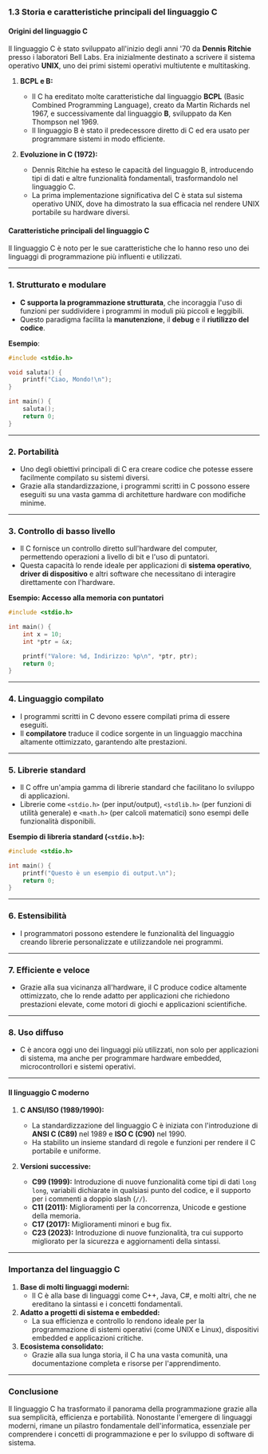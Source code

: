 ### **1.3 Storia e caratteristiche principali del linguaggio C**

#### **Origini del linguaggio C**
Il linguaggio C è stato sviluppato all'inizio degli anni '70 da **Dennis Ritchie** presso i laboratori Bell Labs. Era inizialmente destinato a scrivere il sistema operativo **UNIX**, uno dei primi sistemi operativi multiutente e multitasking.

1. **BCPL e B:**  
   - Il C ha ereditato molte caratteristiche dal linguaggio **BCPL** (Basic Combined Programming Language), creato da Martin Richards nel 1967, e successivamente dal linguaggio **B**, sviluppato da Ken Thompson nel 1969.
   - Il linguaggio B è stato il predecessore diretto di C ed era usato per programmare sistemi in modo efficiente.

2. **Evoluzione in C (1972):**
   - Dennis Ritchie ha esteso le capacità del linguaggio B, introducendo tipi di dati e altre funzionalità fondamentali, trasformandolo nel linguaggio C.
   - La prima implementazione significativa del C è stata sul sistema operativo UNIX, dove ha dimostrato la sua efficacia nel rendere UNIX portabile su hardware diversi.

#### **Caratteristiche principali del linguaggio C**
Il linguaggio C è noto per le sue caratteristiche che lo hanno reso uno dei linguaggi di programmazione più influenti e utilizzati.

---

### **1. Strutturato e modulare**
- **C supporta la programmazione strutturata**, che incoraggia l'uso di funzioni per suddividere i programmi in moduli più piccoli e leggibili.
- Questo paradigma facilita la **manutenzione**, il **debug** e il **riutilizzo del codice**.

**Esempio**:
```c
#include <stdio.h>

void saluta() {
    printf("Ciao, Mondo!\n");
}

int main() {
    saluta();
    return 0;
}
```

---

### **2. Portabilità**
- Uno degli obiettivi principali di C era creare codice che potesse essere facilmente compilato su sistemi diversi.
- Grazie alla standardizzazione, i programmi scritti in C possono essere eseguiti su una vasta gamma di architetture hardware con modifiche minime.

---

### **3. Controllo di basso livello**
- Il C fornisce un controllo diretto sull'hardware del computer, permettendo operazioni a livello di bit e l'uso di puntatori.
- Questa capacità lo rende ideale per applicazioni di **sistema operativo**, **driver di dispositivo** e altri software che necessitano di interagire direttamente con l'hardware.

**Esempio: Accesso alla memoria con puntatori**
```c
#include <stdio.h>

int main() {
    int x = 10;
    int *ptr = &x;

    printf("Valore: %d, Indirizzo: %p\n", *ptr, ptr);
    return 0;
}
```

---

### **4. Linguaggio compilato**
- I programmi scritti in C devono essere compilati prima di essere eseguiti.
- Il **compilatore** traduce il codice sorgente in un linguaggio macchina altamente ottimizzato, garantendo alte prestazioni.

---

### **5. Librerie standard**
- Il C offre un'ampia gamma di librerie standard che facilitano lo sviluppo di applicazioni.
- Librerie come `<stdio.h>` (per input/output), `<stdlib.h>` (per funzioni di utilità generale) e `<math.h>` (per calcoli matematici) sono esempi delle funzionalità disponibili.

**Esempio di libreria standard (`<stdio.h>`):**
```c
#include <stdio.h>

int main() {
    printf("Questo è un esempio di output.\n");
    return 0;
}
```

---

### **6. Estensibilità**
- I programmatori possono estendere le funzionalità del linguaggio creando librerie personalizzate e utilizzandole nei programmi.

---

### **7. Efficiente e veloce**
- Grazie alla sua vicinanza all'hardware, il C produce codice altamente ottimizzato, che lo rende adatto per applicazioni che richiedono prestazioni elevate, come motori di giochi e applicazioni scientifiche.

---

### **8. Uso diffuso**
- C è ancora oggi uno dei linguaggi più utilizzati, non solo per applicazioni di sistema, ma anche per programmare hardware embedded, microcontrollori e sistemi operativi.

---

#### **Il linguaggio C moderno**
1. **C ANSI/ISO (1989/1990):**
   - La standardizzazione del linguaggio C è iniziata con l'introduzione di **ANSI C (C89)** nel 1989 e **ISO C (C90)** nel 1990.
   - Ha stabilito un insieme standard di regole e funzioni per rendere il C portabile e uniforme.

2. **Versioni successive:**
   - **C99 (1999):** Introduzione di nuove funzionalità come tipi di dati `long long`, variabili dichiarate in qualsiasi punto del codice, e il supporto per i commenti a doppio slash (`//`).
   - **C11 (2011):** Miglioramenti per la concorrenza, Unicode e gestione della memoria.
   - **C17 (2017):** Miglioramenti minori e bug fix.
   - **C23 (2023):** Introduzione di nuove funzionalità, tra cui supporto migliorato per la sicurezza e aggiornamenti della sintassi.

---

### **Importanza del linguaggio C**
1. **Base di molti linguaggi moderni:**
   - Il C è alla base di linguaggi come C++, Java, C#, e molti altri, che ne ereditano la sintassi e i concetti fondamentali.
2. **Adatto a progetti di sistema e embedded:**
   - La sua efficienza e controllo lo rendono ideale per la programmazione di sistemi operativi (come UNIX e Linux), dispositivi embedded e applicazioni critiche.
3. **Ecosistema consolidato:**
   - Grazie alla sua lunga storia, il C ha una vasta comunità, una documentazione completa e risorse per l'apprendimento.

---

### **Conclusione**
Il linguaggio C ha trasformato il panorama della programmazione grazie alla sua semplicità, efficienza e portabilità. Nonostante l'emergere di linguaggi moderni, rimane un pilastro fondamentale dell'informatica, essenziale per comprendere i concetti di programmazione e per lo sviluppo di software di sistema.